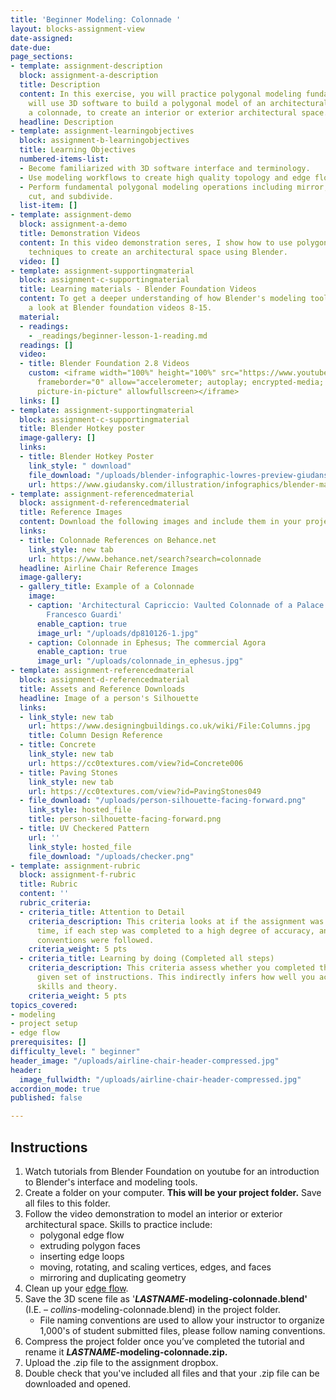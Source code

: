 ```yaml
---
title: 'Beginner Modeling: Colonnade '
layout: blocks-assignment-view
date-assigned: 
date-due: 
page_sections:
- template: assignment-description
  block: assignment-a-description
  title: Description
  content: In this exercise, you will practice polygonal modeling fundamentals and
    will use 3D software to build a polygonal model of an architectural feature, called
    a colonnade, to create an interior or exterior architectural space.
  headline: Description
- template: assignment-learningobjectives
  block: assignment-b-learningobjectives
  title: Learning Objectives
  numbered-items-list:
  - Become familiarized with 3D software interface and terminology.
  - Use modeling workflows to create high quality topology and edge flow.
  - Perform fundamental polygonal modeling operations including mirror, extrude, loop
    cut, and subdivide.
  list-item: []
- template: assignment-demo
  block: assignment-a-demo
  title: Demonstration Videos
  content: In this video demonstration seres, I show how to use polygonal modeling
    techniques to create an architectural space using Blender.
  video: []
- template: assignment-supportingmaterial
  block: assignment-c-supportingmaterial
  title: Learning materials - Blender Foundation Videos
  content: To get a deeper understanding of how Blender's modeling tools work, have
    a look at Blender foundation videos 8-15.
  material:
  - readings:
    - _readings/beginner-lesson-1-reading.md
  readings: []
  video:
  - title: Blender Foundation 2.8 Videos
    custom: <iframe width="100%" height="100%" src="https://www.youtube-nocookie.com/embed/videoseries?list=PLa1F2ddGya_-UvuAqHAksYnB0qL9yWDO6"
      frameborder="0" allow="accelerometer; autoplay; encrypted-media; gyroscope;
      picture-in-picture" allowfullscreen></iframe>
  links: []
- template: assignment-supportingmaterial
  block: assignment-c-supportingmaterial
  title: Blender Hotkey poster
  image-gallery: []
  links:
  - title: Blender Hotkey Poster
    link_style: " download"
    file_download: "/uploads/blender-infographic-lowres-preview-giudansky.jpg"
    url: https://www.giudansky.com/illustration/infographics/blender-map
- template: assignment-referencedmaterial
  block: assignment-d-referencedmaterial
  title: Reference Images
  content: Download the following images and include them in your project folder.
  links:
  - title: Colonnade References on Behance.net
    link_style: new tab
    url: https://www.behance.net/search?search=colonnade
  headline: Airline Chair Reference Images
  image-gallery:
  - gallery_title: Example of a Colonnade
    image:
    - caption: 'Architectural Capriccio: Vaulted Colonnade of a Palace (1712–93) by
        Francesco Guardi'
      enable_caption: true
      image_url: "/uploads/dp810126-1.jpg"
    - caption: Colonnade in Ephesus; The commercial Agora
      enable_caption: true
      image_url: "/uploads/colonnade_in_ephesus.jpg"
- template: assignment-referencedmaterial
  block: assignment-d-referencedmaterial
  title: Assets and Reference Downloads
  headline: Image of a person's Silhouette
  links:
  - link_style: new tab
    url: https://www.designingbuildings.co.uk/wiki/File:Columns.jpg
    title: Column Design Reference
  - title: Concrete
    link_style: new tab
    url: https://cc0textures.com/view?id=Concrete006
  - title: Paving Stones
    link_style: new tab
    url: https://cc0textures.com/view?id=PavingStones049
  - file_download: "/uploads/person-silhouette-facing-forward.png"
    link_style: hosted_file
    title: person-silhouette-facing-forward.png
  - title: UV Checkered Pattern
    url: ''
    link_style: hosted_file
    file_download: "/uploads/checker.png"
- template: assignment-rubric
  block: assignment-f-rubric
  title: Rubric
  content: ''
  rubric_criteria:
  - criteria_title: Attention to Detail
    criteria_description: This criteria looks at if the assignment was submitted on
      time, if each step was completed to a high degree of accuracy, and if file naming
      conventions were followed.
    criteria_weight: 5 pts
  - criteria_title: Learning by doing (Completed all steps)
    criteria_description: This criteria assess whether you completed the assignment's
      given set of instructions. This indirectly infers how well you acquired foundational
      skills and theory.
    criteria_weight: 5 pts
topics_covered:
- modeling
- project setup
- edge flow
prerequisites: []
difficulty_level: " beginner"
header_image: "/uploads/airline-chair-header-compressed.jpg"
header:
  image_fullwidth: "/uploads/airline-chair-header-compressed.jpg"
accordion_mode: true
published: false

---
```

## Instructions

1. Watch tutorials from Blender Foundation on youtube for an introduction to Blender's interface and modeling tools.
2. Create a folder on your computer. **This will be your project folder.** Save all files to this folder.
3. Follow the video demonstration to model an interior or exterior architectural space. Skills to practice include:
   * polygonal edge flow
   * extruding polygon faces
   * inserting edge loops
   * moving, rotating, and scaling vertices, edges, and faces
   * mirroring and duplicating geometry
4. Clean up your [edge flow](https://www.youtube.com/watch?v=Lip59doQQRk).
5. Save the 3D scene file as '**_LASTNAME_-modeling-colonnade.blend'** (I.E. – _collins_-modeling-colonnade.blend) in the project folder.
   * File naming conventions are used to allow your instructor to organize 1,000's of student submitted files, please follow naming conventions.
6. Compress the project folder once you’ve completed the tutorial and rename it **_LASTNAME_-modeling-colonnade.zip.**
7. Upload the .zip file to the assignment dropbox.
8. Double check that you've included all files and that your .zip file can be downloaded and opened.